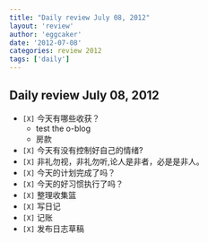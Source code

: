 ```yaml
---
title: "Daily review July 08, 2012" 
layout: 'review'
author: 'eggcaker'
date: '2012-07-08'
categories: review 2012
tags: ['daily']
---
```



## Daily review July 08, 2012

  * `[X]` 今天有哪些收获？ 
    * test the o-blog 
    * 房款 
  * `[X]` 今天有没有控制好自己的情绪? 
  * `[X]` 非礼勿视，非礼勿听,论人是非者，必是是非人。 
  * `[X]` 今天的计划完成了吗？ 
  * `[X]` 今天的好习惯执行了吗？ 
  * `[X]` 整理收集篮 
  * `[X]` 写日记 
  * `[X]` 记账 
  * `[X]` 发布日志草稿 

